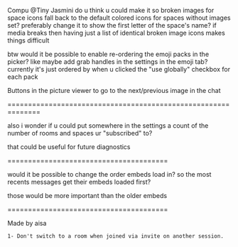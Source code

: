 Compu
@Tiny Jasmini do u think u could make it so broken images for space icons fall back to the default colored icons for spaces without images set? preferably change it to show the first letter of the space's name?
if media breaks then having just a list of identical broken image icons makes things difficult

btw would it be possible to enable re-ordering the emoji packs in the picker?
like maybe add grab handles in the settings in the emoji tab?
currently it's just ordered by when u clicked the "use globally" checkbox for each pack

Buttons in the picture viewer to go to the next/previous image in the chat

==============================================================

also i wonder if u could put somewhere in the settings a count of the number of rooms and spaces ur "subscribed" to?

that could be useful for future diagnostics

=======================================

would it be possible to change the order embeds load in? so the most recents messages get their embeds loaded first?

those would be more important than the older embeds

=======================================

Made by aisa

    1- Don't switch to a room when joined via invite on another session.
